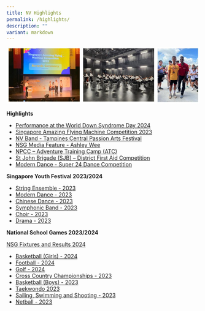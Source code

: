 ```yaml
---
title: NV Highlights
permalink: /highlights/
description: ""
variant: markdown
---
```

![](/images/highlightscollage.JPG)

**Highlights**
* [Performance at the World Down Syndrome Day 2024](https://northvistasec.moe.edu.sg/performance-at-the-world-down-syndrome-day/)
* [Singapore Amazing Flying Machine Competition 2023](safmc2023)
* [NV Band - Tampines Central Passion Arts Festival](tcpaf)
* [NSG Media Feature - Ashley Wee](nsgmediafeature)
* [NPCC – Adventure Training Camp (ATC)  ](npccatc)
* [St John Brigade (SJB) – District First Aid Competition ](sjbfirstaid2023)
* [Modern Dance - Super 24 Dance Competition](super24dancecomp)

 **Singapore Youth Festival 2023/2024** 
 
* [String Ensemble - 2023](syf2023strings)
* [Modern Dance - 2023](moderndancesyf2023)
* [Chinese Dance - 2023](chinesedancesyf2023)
* [Symphonic Band - 2023](syf2023symphonicband)
* [Choir - 2023](syf2023choir)
* [Drama - 2023](syf2023drama)

**National School Games 2023/2024** 

[NSG Fixtures and Results 2024](https://www.northvistasec.moe.edu.sg/announcements-and-news/news/nsg2024fixtureresult/) 

* [Basketball (Girls) - 2024](nsgbasketballgirls)
* [Football - 2024](nsgfootball)
* [Golf - 2024](https://northvistasec.moe.edu.sg/highlights/nsggolf2024/)
* [Cross Country Championships - 2023](crosscountry)
* [Basketball (Boys) - 2023](nsgbasketballboys)
* [Taekwondo 2023](nsg2023taekwondo)
* [Sailing, Swimming and Shooting - 2023](nsgsailingswimmingshooting)
* [Netball - 2023](nsg2023netball)
